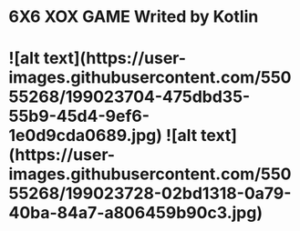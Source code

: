 

<h1>6X6 XOX GAME Writed by Kotlin <h1>
![alt text](https://user-images.githubusercontent.com/55055268/199023704-475dbd35-55b9-45d4-9ef6-1e0d9cda0689.jpg)
![alt text](https://user-images.githubusercontent.com/55055268/199023728-02bd1318-0a79-40ba-84a7-a806459b90c3.jpg)
